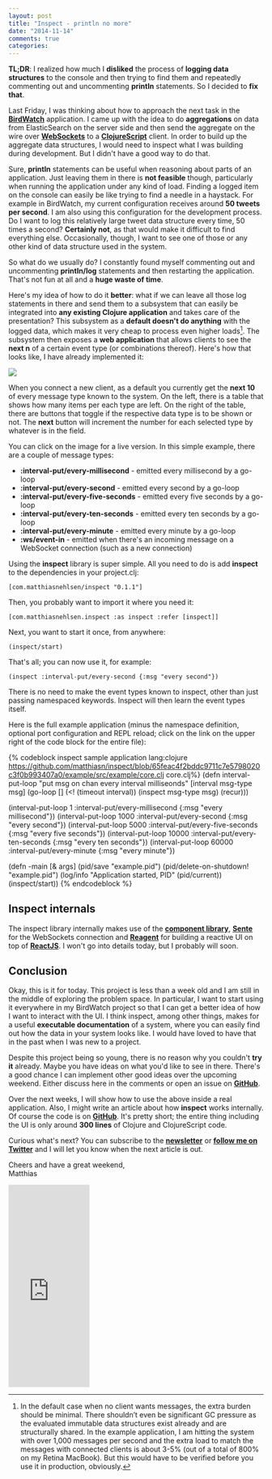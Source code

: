 ```yaml
---
layout: post
title: "Inspect - println no more"
date: "2014-11-14"
comments: true
categories: 
---
```

**TL;DR**: I realized how much I **disliked** the process of **logging data structures** to the console and then trying to find them and repeatedly commenting out and uncommenting **println** statements. So I decided to **fix that**.

<!-- more -->

Last Friday, I was thinking about how to approach the next task in the **[BirdWatch](https://github.com/matthiasn/BirdWatch)** application. I came up with the idea to do **aggregations** on data from ElasticSearch on the server side and then send the aggregate on the wire over **[WebSockets](http://en.wikipedia.org/wiki/WebSocket)** to a **[ClojureScript](https://github.com/clojure/clojurescript)** client. In order to build up the aggregate data structures, I would need to inspect what I was building during development. But I didn't have a good way to do that.

Sure, **println** statements can be useful when reasoning about parts of an application. Just leaving them in there is **not feasible** though, particularly when running the application under any kind of load. Finding a logged item on the console can easily be like trying to find a needle in a haystack. For example in BirdWatch, my current configuration receives around **50 tweets per second**. I am also using this configuration for the development process. Do I want to log this relatively large tweet data structure every time, 50 times a second? **Certainly not**, as that would make it difficult to find everything else. Occasionally, though, I want to see one of those or any other kind of data structure used in the system.

So what do we usually do? I constantly found myself commenting out and uncommenting **println/log** statements and then restarting the application. That's not fun at all and a **huge waste of time**.

Here's my idea of how to do it **better**: what if we can leave all those log statements in there and send them to a subsystem that can easily be integrated into **any existing Clojure application** and takes care of the presentation? This subsystem as a **default doesn't do anything** with the logged data, which makes it very cheap to process even higher loads[^1]. The subsystem then exposes a **web application** that allows clients to see the **next n** of a certain event type (or combinations thereof). Here's how that looks like, I have already implemented it:

<a href="http://inspect.matthiasnehlsen.com" target="_blank"><img src="/images/inspect.jpg" /></a>

When you connect a new client, as a default you currently get the **next 10** of every message type known to the system. On the left, there is a table that shows how many items per each type are left. On the right of the table, there are buttons that toggle if the respective data type is to be shown or not. The **next** button will increment the number for each selected type by whatever is in the field.

You can click on the image for a live version. In this simple example, there are a couple of message types:

* **:interval-put/every-millisecond** - emitted every millisecond by a go-loop
* **:interval-put/every-second** - emitted every second by a go-loop
* **:interval-put/every-five-seconds** - emitted every five seconds by a go-loop
* **:interval-put/every-ten-seconds** - emitted every ten seconds by a go-loop
* **:interval-put/every-minute** - emitted every minute by a go-loop
* **:ws/event-in** - emitted when there's an incoming message on a WebSocket connection (such as a new connection)

Using the **inspect** library is super simple. All you need to do is add **inspect** to the dependencies in your project.clj:

    [com.matthiasnehlsen/inspect "0.1.1"]

Then, you probably want to import it where you need it:

    [com.matthiasnehlsen.inspect :as inspect :refer [inspect]]

Next, you want to start it once, from anywhere:

    (inspect/start)

That's all; you can now use it, for example:

    (inspect :interval-put/every-second {:msg "every second"})

There is no need to make the event types known to inspect, other than just passing namespaced keywords. Inspect will then learn the event types itself.

Here is the full example application (minus the namespace definition, optional port configuration and REPL reload; click on the link on the upper right of the code block for the entire file):

{% codeblock inspect sample application lang:clojure https://github.com/matthiasn/inspect/blob/65feac4f2bddc9711c7e5798020c3f0b993407a0/example/src/example/core.clj core.clj%}
(defn interval-put-loop
  "put msg on chan every interval milliseonds"
  [interval msg-type msg]
  (go-loop [] (<! (timeout interval)) (inspect msg-type msg) (recur)))

(interval-put-loop     1 :interval-put/every-millisecond {:msg "every millisecond"})
(interval-put-loop  1000 :interval-put/every-second {:msg "every second"})
(interval-put-loop  5000 :interval-put/every-five-seconds {:msg "every five seconds"})
(interval-put-loop 10000 :interval-put/every-ten-seconds {:msg "every ten seconds"})
(interval-put-loop 60000 :interval-put/every-minute {:msg "every minute"})

(defn -main [& args]
  (pid/save "example.pid")
  (pid/delete-on-shutdown! "example.pid")
  (log/info "Application started, PID" (pid/current))
  (inspect/start))
{% endcodeblock %}

## Inspect internals
The inspect library internally makes use of the **[component library](https://github.com/stuartsierra/component)**, **[Sente](https://github.com/ptaoussanis/sente)** for the WebSockets connection and **[Reagent](https://github.com/reagent-project/reagent)** for building a reactive UI on top of **[ReactJS](http://facebook.github.io/react/)**. I won't go into details today, but I probably will soon.

## Conclusion
Okay, this is it for today. This project is less than a week old and I am still in the middle of exploring the problem space. In particular, I want to start using it everywhere in my BirdWatch project so that I can get a better idea of how I want to interact with the UI. I think inspect, among other things, makes for a useful **executable documentation** of a system, where you can easily find out how the data in your system looks like. I would have loved to have that in the past when I was new to a project.

Despite this project being so young, there is no reason why you couldn't **try it** already. Maybe you have ideas on what you'd like to see in there. There's a good chance I can implement other good ideas over the upcoming weekend. Either discuss here in the comments or open an issue on **[GitHub](https://github.com/matthiasn/inspect)**.

Over the next weeks, I will show how to use the above inside a real application. Also, I might write an article about how **inspect** works internally. Of course the code is on **[GitHub](https://github.com/matthiasn/inspect)**. It's pretty short; the entire thing including the UI is only around **300 lines** of Clojure and ClojureScript code.

Curious what's next? You can subscribe to the <a href="http://eepurl.com/y0HWv" target="_blank"><strong>newsletter</strong></a> or **[follow me on Twitter](https://twitter.com/matthiasnehlsen)** and I will let you know when the next article is out.

Cheers and have a great weekend,<br>
Matthias

<iframe width="160" height="400" src="https://leanpub.com/building-a-system-in-clojure/embed" frameborder="0" allowtransparency="true"></iframe>

[^1]: In the default case when no client wants messages, the extra burden should be minimal. There shouldn’t even be significant GC pressure as the evaluated immutable data structures exist already and are structurally shared. In the example application, I am hitting the system with over 1,000 messages per second and the extra load to match the messages with connected clients is about 3-5% (out of a total of 800% on my Retina MacBook). But this would have to be verified before you use it in production, obviously.
